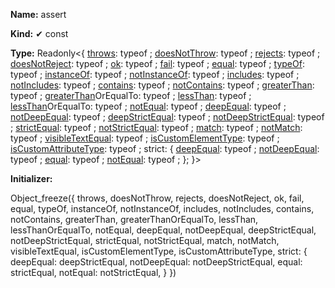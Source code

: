 **Name:** assert

**Kind:** ✔ const

**Type:** Readonly<{ [throws](https://gitbo[ok](https://gitbook-18.gitbook.io/au//testing/assert/functions/ok)-18.gitbo[ok](https://gitbook-18.gitbook.io/au//testing/assert/functions/ok).io/au//testing/assert/functions/throws): typeof ; [doesNotThrow](https://gitbo[ok](https://gitbook-18.gitbook.io/au//testing/assert/functions/ok)-18.gitbo[ok](https://gitbook-18.gitbook.io/au//testing/assert/functions/ok).io/au//testing/assert/functions/doesnotthrow): typeof ; [rejects](https://gitbo[ok](https://gitbook-18.gitbook.io/au//testing/assert/functions/ok)-18.gitbo[ok](https://gitbook-18.gitbook.io/au//testing/assert/functions/ok).io/au//testing/assert/functions/rejects): typeof ; [doesNotReject](https://gitbo[ok](https://gitbook-18.gitbook.io/au//testing/assert/functions/ok)-18.gitbo[ok](https://gitbook-18.gitbook.io/au//testing/assert/functions/ok).io/au//testing/assert/functions/doesnotreject): typeof ; [ok](https://gitbook-18.gitbook.io/au//testing/assert/functions/ok): typeof ; [fail](https://gitbook-18.gitbook.io/au//testing/assert/functions/fail): typeof ; [equal](https://gitbook-18.gitbook.io/au//testing/assert/functions/equal): typeof ; [typeOf](https://gitbook-18.gitbook.io/au//testing/assert/functions/typeof): typeof ; [instanceOf](https://gitbook-18.gitbook.io/au//testing/assert/functions/instanceof): typeof ; [notInstanceOf](https://gitbook-18.gitbook.io/au//testing/assert/functions/notinstanceof): typeof ; [includes](https://gitbook-18.gitbook.io/au//testing/assert/functions/includes): typeof ; [notIncludes](https://gitbook-18.gitbook.io/au//testing/assert/functions/notincludes): typeof ; [contains](https://gitbook-18.gitbook.io/au//testing/assert/functions/contains): typeof ; [notContains](https://gitbook-18.gitbook.io/au//testing/assert/functions/notcontains): typeof ; [greaterThan](https://gitbook-18.gitbook.io/au//testing/assert/functions/greaterthan): typeof ; [greaterThan](https://gitbook-18.gitbook.io/au//testing/assert/functions/greaterthan)OrEqualTo: typeof ; [lessThan](https://gitbook-18.gitbook.io/au//testing/assert/functions/lessthan): typeof ; [lessThan](https://gitbook-18.gitbook.io/au//testing/assert/functions/lessthan)OrEqualTo: typeof ; [notEqual](https://gitbook-18.gitbook.io/au//testing/assert/functions/notequal): typeof ; [deepEqual](https://gitbook-18.gitbook.io/au//testing/assert/functions/deepequal): typeof ; [notDeepEqual](https://gitbook-18.gitbook.io/au//testing/assert/functions/notdeepequal): typeof ; [deepStrictEqual](https://gitbook-18.gitbook.io/au//testing/assert/functions/deepstrictequal): typeof ; [notDeepStrictEqual](https://gitbook-18.gitbook.io/au//testing/assert/functions/notdeepstrictequal): typeof ; [strictEqual](https://gitbook-18.gitbook.io/au//testing/assert/functions/strictequal): typeof ; [notStrictEqual](https://gitbook-18.gitbook.io/au//testing/assert/functions/notstrictequal): typeof ; [match](https://gitbook-18.gitbook.io/au//testing/assert/functions/match): typeof ; [notMatch](https://gitbook-18.gitbook.io/au//testing/assert/functions/notmatch): typeof ; [visibleTextEqual](https://gitbook-18.gitbook.io/au//testing/assert/functions/visibletextequal): typeof ; [isCustomElementType](https://gitbook-18.gitbook.io/au//testing/assert/functions/iscustomelementtype): typeof ; [isCustomAttributeType](https://gitbook-18.gitbook.io/au//testing/assert/functions/iscustomattributetype): typeof ; strict: { [deepEqual](https://gitbook-18.gitbook.io/au//testing/assert/functions/deepequal): typeof ; [notDeepEqual](https://gitbook-18.gitbook.io/au//testing/assert/functions/notdeepequal): typeof ; [equal](https://gitbook-18.gitbook.io/au//testing/assert/functions/equal): typeof ; [notEqual](https://gitbook-18.gitbook.io/au//testing/assert/functions/notequal): typeof ; }; }>

**Initializer:**

Object_freeze({
throws,
doesNotThrow,
rejects,
doesNotReject,
ok,
fail,
equal,
typeOf,
instanceOf,
notInstanceOf,
includes,
notIncludes,
contains,
notContains,
greaterThan,
greaterThanOrEqualTo,
lessThan,
lessThanOrEqualTo,
notEqual,
deepEqual,
notDeepEqual,
deepStrictEqual,
notDeepStrictEqual,
strictEqual,
notStrictEqual,
match,
notMatch,
visibleTextEqual,
isCustomElementType,
isCustomAttributeType,
strict: {
deepEqual: deepStrictEqual,
notDeepEqual: notDeepStrictEqual,
equal: strictEqual,
notEqual: notStrictEqual,
}
})

